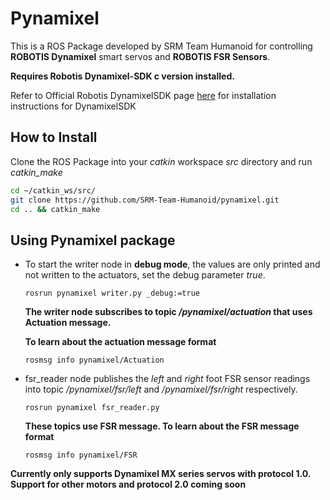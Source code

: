 # Pynamixel
This is a ROS Package developed by SRM Team Humanoid for controlling **ROBOTIS Dynamixel** smart servos and **ROBOTIS FSR Sensors**.

**Requires Robotis Dynamixel-SDK c version installed.**

Refer to Official Robotis DynamixelSDK page [here](https://github.com/ROBOTIS-GIT/DynamixelSDK#ros-packages-for-dynamixel-sdk
"DynamixelSDK") for installation instructions for DynamixelSDK


## How to Install

Clone the ROS Package into your *catkin* workspace *src* directory and run *catkin_make*

  ```bash
  cd ~/catkin_ws/src/
  git clone https://github.com/SRM-Team-Humanoid/pynamixel.git
  cd .. && catkin_make
  ```


## Using Pynamixel package
* To start the writer node in **debug mode**, the values are only printed and not written to the actuators, set the debug parameter *true*.

  `rosrun pynamixel writer.py _debug:=true`

  **The writer node subscribes to topic */pynamixel/actuation* that uses Actuation message.**

  **To learn about the actuation message format**

  `rosmsg info pynamixel/Actuation`

* fsr_reader node publishes the *left* and *right* foot FSR sensor readings into topic */pynamixel/fsr/left* and */pynamixel/fsr/right* respectively.

  `rosrun pynamixel fsr_reader.py`

  **These topics use FSR message. To learn about the FSR message format**

  `rosmsg info pynamixel/FSR`



**Currently only supports Dynamixel MX series servos with protocol 1.0. Support for other motors and protocol 2.0 coming soon**
